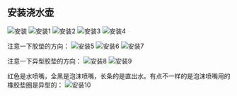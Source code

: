 ## 安装浇水壶
![安装](../images/5-生活小技巧/06-安装浇水壶/安装.webp)
![安装1](../images/5-生活小技巧/06-安装浇水壶/安装1.webp)
![安装2](../images/5-生活小技巧/06-安装浇水壶/安装2.webp)
![安装3](../images/5-生活小技巧/06-安装浇水壶/安装3.webp)
![安装4](../images/5-生活小技巧/06-安装浇水壶/安装4.webp)

注意一下胶垫的方向：
![安装5](../images/5-生活小技巧/06-安装浇水壶/安装5.webp)
![安装6](../images/5-生活小技巧/06-安装浇水壶/安装6.webp)
![安装7](../images/5-生活小技巧/06-安装浇水壶/安装7.webp)

注意一下异型胶垫的方向：
![安装8](../images/5-生活小技巧/06-安装浇水壶/安装8.webp)
![安装9](../images/5-生活小技巧/06-安装浇水壶/安装9.webp)

红色是水喷嘴，全黑是泡沫喷嘴，长条的是直出水。有点不一样的是泡沫喷嘴用的橡胶垫圈是异型的：
![安装10](../images/5-生活小技巧/06-安装浇水壶/安装1.webp)
